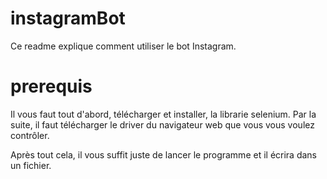 # instagramBot

Ce readme explique comment utiliser le bot Instagram.

# prerequis

Il vous faut tout d'abord, télécharger et installer, la librarie selenium.
Par la suite, il faut télécharger le driver du navigateur web que vous vous voulez contrôler.

Après tout cela, il vous suffit juste de lancer le programme et il écrira dans un fichier.
